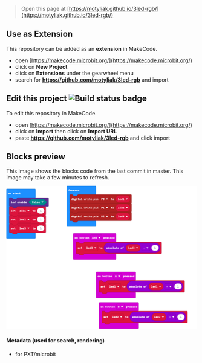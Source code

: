 
> Open this page at [https://motyliak.github.io/3led-rgb/](https://motyliak.github.io/3led-rgb/)

## Use as Extension

This repository can be added as an **extension** in MakeCode.

* open [https://makecode.microbit.org/](https://makecode.microbit.org/)
* click on **New Project**
* click on **Extensions** under the gearwheel menu
* search for **https://github.com/motyliak/3led-rgb** and import

## Edit this project ![Build status badge](https://github.com/motyliak/3led-rgb/workflows/MakeCode/badge.svg)

To edit this repository in MakeCode.

* open [https://makecode.microbit.org/](https://makecode.microbit.org/)
* click on **Import** then click on **Import URL**
* paste **https://github.com/motyliak/3led-rgb** and click import

## Blocks preview

This image shows the blocks code from the last commit in master.
This image may take a few minutes to refresh.

![A rendered view of the blocks](https://github.com/motyliak/3led-rgb/raw/master/.github/makecode/blocks.png)

#### Metadata (used for search, rendering)

* for PXT/microbit
<script src="https://makecode.com/gh-pages-embed.js"></script><script>makeCodeRender("{{ site.makecode.home_url }}", "{{ site.github.owner_name }}/{{ site.github.repository_name }}");</script>
